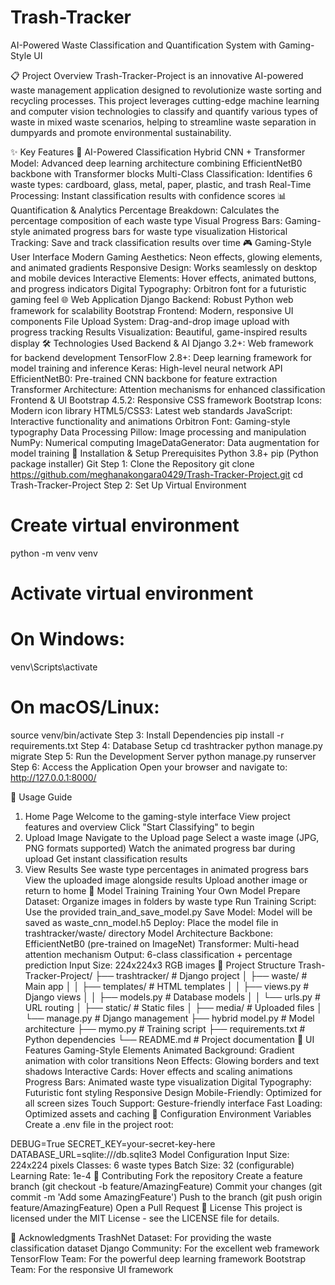 # Trash-Tracker
AI-Powered Waste Classification and Quantification System with Gaming-Style UI

📋 Project Overview
Trash-Tracker-Project is an innovative AI-powered waste management application designed to revolutionize waste sorting and recycling processes. This project leverages cutting-edge machine learning and computer vision technologies to classify and quantify various types of waste in mixed waste scenarios, helping to streamline waste separation in dumpyards and promote environmental sustainability.

✨ Key Features
🎯 AI-Powered Classification
Hybrid CNN + Transformer Model: Advanced deep learning architecture combining EfficientNetB0 backbone with Transformer blocks
Multi-Class Classification: Identifies 6 waste types: cardboard, glass, metal, paper, plastic, and trash
Real-Time Processing: Instant classification results with confidence scores
📊 Quantification & Analytics
Percentage Breakdown: Calculates the percentage composition of each waste type
Visual Progress Bars: Gaming-style animated progress bars for waste type visualization
Historical Tracking: Save and track classification results over time
🎮 Gaming-Style User Interface
Modern Gaming Aesthetics: Neon effects, glowing elements, and animated gradients
Responsive Design: Works seamlessly on desktop and mobile devices
Interactive Elements: Hover effects, animated buttons, and progress indicators
Digital Typography: Orbitron font for a futuristic gaming feel
🌐 Web Application
Django Backend: Robust Python web framework for scalability
Bootstrap Frontend: Modern, responsive UI components
File Upload System: Drag-and-drop image upload with progress tracking
Results Visualization: Beautiful, game-inspired results display
🛠️ Technologies Used
Backend & AI
Django 3.2+: Web framework for backend development
TensorFlow 2.8+: Deep learning framework for model training and inference
Keras: High-level neural network API
EfficientNetB0: Pre-trained CNN backbone for feature extraction
Transformer Architecture: Attention mechanisms for enhanced classification
Frontend & UI
Bootstrap 4.5.2: Responsive CSS framework
Bootstrap Icons: Modern icon library
HTML5/CSS3: Latest web standards
JavaScript: Interactive functionality and animations
Orbitron Font: Gaming-style typography
Data Processing
Pillow: Image processing and manipulation
NumPy: Numerical computing
ImageDataGenerator: Data augmentation for model training
🚀 Installation & Setup
Prerequisites
Python 3.8+
pip (Python package installer)
Git
Step 1: Clone the Repository
git clone https://github.com/meghanakongara0429/Trash-Tracker-Project.git
cd Trash-Tracker-Project
Step 2: Set Up Virtual Environment
# Create virtual environment
python -m venv venv

# Activate virtual environment
# On Windows:
venv\Scripts\activate
# On macOS/Linux:
source venv/bin/activate
Step 3: Install Dependencies
pip install -r requirements.txt
Step 4: Database Setup
cd trashtracker
python manage.py migrate
Step 5: Run the Development Server
python manage.py runserver
Step 6: Access the Application
Open your browser and navigate to: http://127.0.0.1:8000/

🎯 Usage Guide
1. Home Page
Welcome to the gaming-style interface
View project features and overview
Click "Start Classifying" to begin
2. Upload Image
Navigate to the Upload page
Select a waste image (JPG, PNG formats supported)
Watch the animated progress bar during upload
Get instant classification results
3. View Results
See waste type percentages in animated progress bars
View the uploaded image alongside results
Upload another image or return to home
🤖 Model Training
Training Your Own Model
Prepare Dataset: Organize images in folders by waste type
Run Training Script: Use the provided train_and_save_model.py
Save Model: Model will be saved as waste_cnn_model.h5
Deploy: Place the model file in trashtracker/waste/ directory
Model Architecture
Backbone: EfficientNetB0 (pre-trained on ImageNet)
Transformer: Multi-head attention mechanism
Output: 6-class classification + percentage prediction
Input Size: 224x224x3 RGB images
📁 Project Structure
Trash-Tracker-Project/
├── trashtracker/                 # Django project
│   ├── waste/                   # Main app
│   │   ├── templates/          # HTML templates
│   │   ├── views.py           # Django views
│   │   ├── models.py          # Database models
│   │   └── urls.py            # URL routing
│   ├── static/                # Static files
│   ├── media/                 # Uploaded files
│   └── manage.py              # Django management
├── hybrid model.py            # Model architecture
├── mymo.py                    # Training script
├── requirements.txt           # Python dependencies
└── README.md                  # Project documentation
🎨 UI Features
Gaming-Style Elements
Animated Background: Gradient animation with color transitions
Neon Effects: Glowing borders and text shadows
Interactive Cards: Hover effects and scaling animations
Progress Bars: Animated waste type visualization
Digital Typography: Futuristic font styling
Responsive Design
Mobile-Friendly: Optimized for all screen sizes
Touch Support: Gesture-friendly interface
Fast Loading: Optimized assets and caching
🔧 Configuration
Environment Variables
Create a .env file in the project root:

DEBUG=True
SECRET_KEY=your-secret-key-here
DATABASE_URL=sqlite:///db.sqlite3
Model Configuration
Input Size: 224x224 pixels
Classes: 6 waste types
Batch Size: 32 (configurable)
Learning Rate: 1e-4
🤝 Contributing
Fork the repository
Create a feature branch (git checkout -b feature/AmazingFeature)
Commit your changes (git commit -m 'Add some AmazingFeature')
Push to the branch (git push origin feature/AmazingFeature)
Open a Pull Request
📝 License
This project is licensed under the MIT License - see the LICENSE file for details.

🙏 Acknowledgments
TrashNet Dataset: For providing the waste classification dataset
Django Community: For the excellent web framework
TensorFlow Team: For the powerful deep learning framework
Bootstrap Team: For the responsive UI framework
